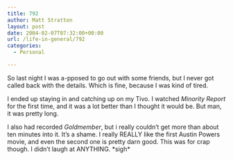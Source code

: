 ```yaml
---
title: 792
author: Matt Stratton
layout: post
date: 2004-02-07T07:32:00+00:00
url: /life-in-general/792
categories:
  - Personal

---
```

So last night I was a-pposed to go out with some friends, but I never got called back with the details. Which is fine, because I was kind of tired.

I ended up staying in and catching up on my Tivo. I watched _Minority Report_ for the first time, and it was a lot better than I thought it would be. But man, it was pretty long.

I also had recorded _Goldmember_, but i really couldn&#8217;t get more than about ten minutes into it. It&#8217;s a shame. I really REALLY like the first Austin Powers movie, and even the second one is pretty darn good. This was for crap though. I didn&#8217;t laugh at ANYTHING. \*sigh\*